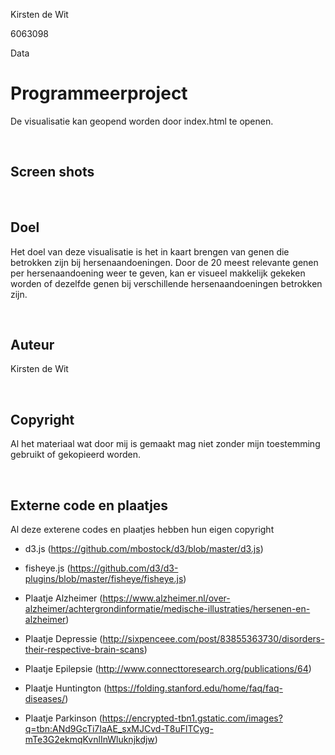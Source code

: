 Kirsten de Wit

6063098

Data

Programmeerproject
==================

De visualisatie kan geopend worden door index.html te openen.

 

Screen shots
------------

 

Doel
----

Het doel van deze visualisatie is het in kaart brengen van genen die betrokken
zijn bij hersenaandoeningen. Door de 20 meest relevante genen per
hersenaandoening weer te geven, kan er visueel makkelijk gekeken worden of
dezelfde genen bij verschillende hersenaandoeningen betrokken zijn.

 

Auteur
------

Kirsten de Wit

 

Copyright
---------

Al het materiaal wat door mij is gemaakt mag niet zonder mijn toestemming
gebruikt of gekopieerd worden.

 

Externe code en plaatjes
------------------------

Al deze exterene codes en plaatjes hebben hun eigen copyright

-   d3.js (<https://github.com/mbostock/d3/blob/master/d3.js>)

-   fisheye.js
    (<https://github.com/d3/d3-plugins/blob/master/fisheye/fisheye.js>)

-   Plaatje Alzheimer
    (<https://www.alzheimer.nl/over-alzheimer/achtergrondinformatie/medische-illustraties/hersenen-en-alzheimer>)

-   Plaatje Depressie
    (<http://sixpenceee.com/post/83855363730/disorders-their-respective-brain-scans>)

-   Plaatje Epilepsie (<http://www.connecttoresearch.org/publications/64>)

-   Plaatje Huntington (<https://folding.stanford.edu/home/faq/faq-diseases/>)

-   Plaatje Parkinson
    (<https://encrypted-tbn1.gstatic.com/images?q=tbn:ANd9GcTi7IaAE_sxMJCvd-T8uFlTCyg-mTe3G2ekmqKvnlInWluknjkdjw>)

 

 
